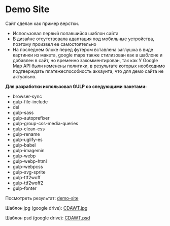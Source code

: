# Demo Site

Сайт сделан как пример верстки.

- Использовал первый попавшийся шаблон сайта
- В дизайне отсутствовала адаптация под мобильные устройства, поэтому произвел ее самостоятельно
- На последнем блоке перед футером вставлена заглушка в виде картинки из макета, google maps также стилизован как в
  шаблоне и добавлен в сайт, но временно закомментирован, так как У Google Map API были изменены политики, в результате
  которых необходимо подтверждать платежеспособность аккаунта, что для демо сайта не актуально.

**Для разработки использовал GULP со следующими пакетами:**

- browser-sync
- gulp-file-include
- del
- gulp-sass
- gulp-autoprefixer
- gulp-group-css-media-queries
- gulp-clean-css
- gulp-rename
- gulp-uglify-es
- gulp-babel
- gulp-imagemin
- gulp-webp
- gulp-webp-html
- gulp-webpcss
- gulp-svg-sprite
- gulp-ttf2woff
- gulp-ttf2woff2
- gulp-fonter

Посмотреть результат: [demo-site](http://demo-site.veterg.beget.tech/)

Шаблон jpg (google
drive): [CDAWT.jpg](https://drive.google.com/file/d/1mxbMOcgLcOj2be-UEyD9s98GwOpSJCcv/view?usp=sharing)

Шаблон psd (google
drive): [CDAWT.psd](https://drive.google.com/file/d/1O8KjudqcBUKxedEJ9qZnvzcXfBHwhDj1/view?usp=sharing)


 